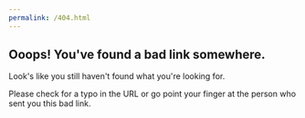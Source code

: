 ```yaml
---
permalink: /404.html
---
```


## Ooops! You've found a bad link somewhere.

Look's like you still haven't found what you're looking for.

Please check for a typo in the URL or go point your finger at the person who sent you this bad link.
